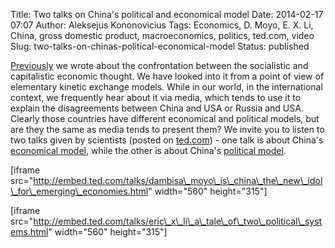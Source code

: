 Title: Two talks on China's political and economical model
Date: 2014-02-17 07:07
Author: Aleksejus Kononovicius
Tags: Economics, D. Moyo, E. X. Li, China, gross domestic product, macroeconomics, politics, ted.com, video
Slug: two-talks-on-chinas-political-economical-model
Status: published

[Previously](/aleksejus-kononovicius-socializmas-ir-kapitalizmas-kinetiniuose-modeliuose)
we wrote about the confrontation between the socialistic and
capitalistic economic thought. We have looked into it from a point of
view of elementary kinetic exchange models. While in our world, in the
international context, we frequently hear about it via media, which
tends to use it to explain the disagreements between China and USA or
Russia and USA. Clearly those countries have different economical and
political models, but are they the same as media tends to present them?
We invite you to listen to two talks given by scientists (posted on
[ted.com](http://www.ted.com)) - one talk is about China's [economical
model](http://www.ted.com/talks/dambisa_moyo_is_china_the_new_idol_for_emerging_economies.html),
while the other is about China's [political
model](http://www.ted.com/talks/eric_x_li_a_tale_of_two_political_systems.html).<!--more-->

\[iframe
src="http://embed.ted.com/talks/dambisa\_moyo\_is\_china\_the\_new\_idol\_for\_emerging\_economies.html"
width="560" height="315"\]

\[iframe
src="http://embed.ted.com/talks/eric\_x\_li\_a\_tale\_of\_two\_political\_systems.html"
width="560" height="315"\]
